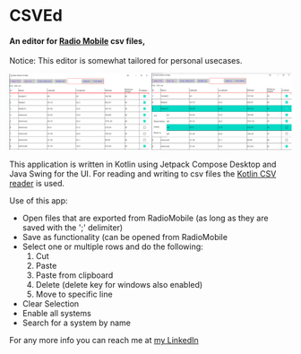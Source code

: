 # CSVEd

#### An editor for [Radio Mobile](https://www.ve2dbe.com/english1.html) csv files,

Notice: This editor is somewhat tailored for personal usecases.


<p align="center">
  <img src="images/screenshot1.PNG" width="250" title="screenshot1">
  <img src="images/screenshot2.PNG" width="250" title="screenshot2">
</p>

This application is written in Kotlin using Jetpack Compose Desktop and Java Swing for the UI.
For reading and writing to csv files the [Kotlin CSV reader](https://github.com/doyaaaaaken/kotlin-csv) is used.

Use of this app:

- Open files that are exported from RadioMobile (as long as they are saved with the ';' delimiter)
- Save as functionality (can be opened from RadioMobile
- Select one or multiple rows and do the following:
  1) Cut
  2) Paste
  3) Paste from clipboard
  4) Delete (delete key for windows also enabled)
  5) Move to specific line
- Clear Selection
- Enable all systems
- Search for a system by name

For any more info you can reach me at [my LinkedIn](https://www.linkedin.com/in/konstantinos-michelis)
